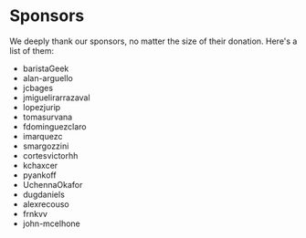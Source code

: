 # Sponsors

We deeply thank our sponsors, no matter the size of their donation. Here's a list of them:

- baristaGeek
- alan-arguello
- jcbages
- jmiguelirarrazaval
- lopezjurip
- tomasurvana
- fdominguezclaro
- imarquezc
- smargozzini
- cortesvictorhh
- kchaxcer
- pyankoff
- UchennaOkafor
- dugdaniels
- alexrecouso
- frnkvv
- john-mcelhone

